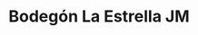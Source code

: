 ---
title: "Bodegón La Estrella JM"
url: /ciudad-guayana-puerto-ordaz/bodegon-la-estrella-jm-avenida-neveri/
shop: comodidad
---